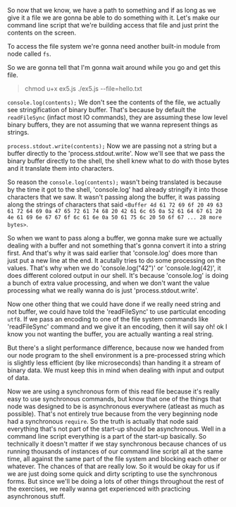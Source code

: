 So now that we know, we have a path to something and if as long as we give it a file we are gonna be able to do something with it. Let's make our command line script that we're building access that file and just print the contents on the screen.

To access the file system we're gonna need another built-in module from node called `fs`.

So we are gonna tell that I'm gonna wait around while you go and get this file.

<!-- TERMINAL -->
<!-- When we run this(by giving it a file that actually exists), we'll see some a little bit of quirk about how buffers work -->
> chmod u+x ex5.js
> ./ex5.js --file=hello.txt

<!--
  OUTPUT
  args:  { _: [], help: false, file: 'hello.txt' }
  <Buffer 4d 61 72 69 6f 20 49 63 61 72 64 69 0a 47 65 72 61 74 68 20 42 61 6c 65 0a 52 61 64 67 61 20 4e 61 69 6e 67 67 6f 6c 61 6e 0a 50 61 75 6c 20 50 6f 67 ... 28 more bytes>
  filePath :  /home/ajoncode/digging-into-node/exercises/02_run_command-line_system-level_tasks/ex5/hello.txt
  __dirname :  /home/ajoncode/digging-into-node/exercises/02_run_command-line_system-level_tasks/ex5
-->

`console.log(contents);`
We don't see the contents of the file, we actually see stringification of binary buffer. That's because by default the  `readFileSync` (infact most IO commands), they are assuming these low level binary buffers, they are not assuming that we wanna represent things as strings.

`process.stdout.write(contents);`
Now we are passing not a string but a buffer directly to the 'process.stdout.write'. Now we'll see that we pass the binary buffer directly to the shell, the shell knew what to do with those bytes and it translate them into characters.

So reason the `console.log(contents);` wasn't being translated is because by the time it got to the shell, 'console.log' had already stringify it into those characters that we saw. It wasn't passing along the buffer, it was passing along the strings of characters that said `<Buffer 4d 61 72 69 6f 20 49 63 61 72 64 69 0a 47 65 72 61 74 68 20 42 61 6c 65 0a 52 61 64 67 61 20 4e 61 69 6e 67 67 6f 6c 61 6e 0a 50 61 75 6c 20 50 6f 67 ... 28 more bytes>`.

So when we want to pass along a buffer, we gonna make sure we actually dealing with a buffer and not something that's gonna convert it into a string first. And that's why it was said earlier that 'console.log' does more than just put a new line at the end. It acutally tries to do some processing on the values. That's why when we do 'console.log("42")' or 'console.log(42)', it does different colored output in our shell. It's because 'console.log' is doing a bunch of extra value processing, and when we don't want the value processing what we really wanna do is just 'process.stdout.write'.

Now one other thing that we could have done if we really need string and not buffer, we could have told the 'readFileSync' to use particulat encoding `utf8`. If we pass an encoding to one of the file system commands like 'readFileSync' command and we give it an encoding, then it will say oh! ok I know you not wanting the buffer, you are actually wanting a real string.

But there's a slight performance difference, because now we handed from our node program to the shell environment is a pre-processed string which is slightly less efficient (by like microseconds) than handing it a stream of binary data. We must keep this in mind when dealing with input and output of data.  

<!-- Why use sync method ? -->
Now we are using a synchronous form of this read file because it's really easy to use synchronous commands, but know that one of the things that node was designed to be is asynchronous everywhere (atleast as much as possible). That's not entirely true because from the very beginning node had a synchronous `require`. So the truth is actually that node said everything that's not part of the start-up should be asynchronous. Well in a command line script everything is a part of the start-up basically. So technically it doesn't matter if we stay synchronous because chances of us running thousands of instances of our command line script all at the same time, all against the same part of the file system and blocking each other or whatever. The chances of that are really low. So it would be okay for us if we are just doing some quick and dirty scripting to use the synchronous forms. But since we'll be doing a lots of other things throughout the rest of the exercises, we really wanna get experienced with practicing asynchronous stuff.
